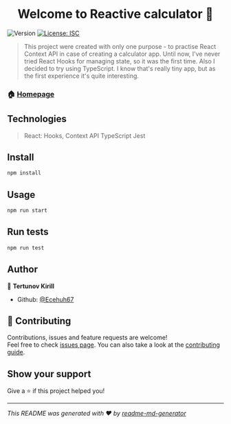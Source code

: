 <h1 align="center">Welcome to Reactive calculator 👋</h1>
<p>
  <img alt="Version" src="https://img.shields.io/badge/version-1.0.0-blue.svg?cacheSeconds=2592000" />
  <a href="#" target="_blank">
    <img alt="License: ISC" src="https://img.shields.io/badge/License-ISC-yellow.svg" />
  </a>
</p>

> This project were created with only one purpose - to practise React Context API in case of creating a calculator app. Until now, I've never tried React Hooks for managing state, so it was the first time. Also I decided to try using TypeScript. I know that's really tiny app, but as the first experience it's quite interesting.

### 🏠 [Homepage](https://github.com/Ecehuh67/Calculator#readme)

## Technologies

> React: Hooks, Context API
> TypeScript
> Jest

## Install

```sh
npm install
```

## Usage

```sh
npm run start
```

## Run tests

```sh
npm run test
```

## Author

👤 **Tertunov Kirill**

* Github: [@Ecehuh67](https://github.com/Ecehuh67)

## 🤝 Contributing

Contributions, issues and feature requests are welcome!<br />Feel free to check [issues page](https://github.com/Ecehuh67/Calculator/issues). You can also take a look at the [contributing guide](ssh://git@github.com/Ecehuh67/Calculator/blob/master/CONTRIBUTING.md).

## Show your support

Give a ⭐️ if this project helped you!

***
_This README was generated with ❤️ by [readme-md-generator](https://github.com/kefranabg/readme-md-generator)_